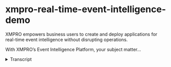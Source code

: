 # xmpro-real-time-event-intelligence-demo
<!-- embeded video removed -->



XMPRO empowers business users to create and deploy applications for real-time event intelligence without disrupting operations. 

With XMPRO’s Event Intelligence Platform, your subject matter...
<details>
<summary>Transcript</summary>XMPRO empowers business users to create and deploy applications for real-time event intelligence without disrupting operations. 

With XMPRO’s Event Intelligence Platform, your subject matter...
in this demonstration I'm going to show

you how to detect and respond to

critical events in real time without

having to look at data in 20 different

systems like you probably have to do now

now the XM pro event intelligent

platform consists of three main

components and the first one or the data

streams that you see on the Left which

is really aimed at connecting and

bringing information from those 20

different systems in the middle we help

you visualize and find those key events

that you are looking for that you want

to respond to and the last part is how

do you respond to those through

recommended actions or having act or

having actions and workflows in other

systems so let me jump in and we're

going to start with what you see on the

left the data streams and how do we

connect all of this information coming

from multiple data sources then we'll

move into how do we set up these

visualizations and in the notifications

that go with them because you don't look

at a dashboard 24 by 7 to be honest you

need notifications around specific

events that are starting to happen and

then how do you respond to those was

recommended actions so let's jump into

the data streams so this is the central

console where you can access all the

different modules within XM pro so the

app designer the data stream process

designer what you'll see I have

different instances running production

simulation demonstration instances so

I'll actually jump into the data stream

designer itself and this is where we set

up those integrations where we can

connect to those 20 different systems

get data from them and the data could be

real-time data from machines from

websites from Web Services from other

business applications and streaming data

that that could come from multiple

sources you can also then decide how to

apply some analytics to it and what

actions you want to drive from it you

can organize it into the into different

areas so in this instance different

categories are based on your business

structure of business organization

supply chains safety and this instance

I'm going to look at equipment

and I'm also just going to show you two

different examples the one is a very

basic simple example for condition

monitoring and the second one we are

adding some smarts in terms of being

able to predict when certain equipment

is going to film so let me start with

this simple version and in this one we

are just going to connect to one data

source in this instance the data source

is through OPC UA which is a protocol

based and we're getting temperature and

vibration readings for this pump we're

getting the make and model of the pump

from a different database system so this

is data in motion this is typically data

traced so this is fast moving fast

changing it could be thousands of

records per second it could be a couple

of records every five minutes it really

depends on the use case in the

application that you set up so in this

instance we're getting the vibration and

temperature data we we contextualize it

with a make and model because we want to

set the rule for the vibration checking

for that specific model and then we want

to start a space and work order request

inside external system like ASAP or

something in this instance we kicking

off a workflow inside XM pro and then we

would like to SMS someone that something

is happening so a very simple structure

in terms of being able to monitor

real-time now I can apply this model for

one or tens or hundreds or even

thousands of pumps that run the same so

if I've got two or three hundred slurry

pumps I can run the same model it's one

instance across all of them and it will

continuously look across all of them for

these conditions I'm trying to find

these events I'm trying to find when the

vibration is above a certain level and

what we have from from a the ability to

bring data in is something we call

listeners so these are all agents our

listening agents and this is just a

subset but there's a broad range of

listening agents so we can listen from

again a broad range and if we don't have

it it's pretty easy for us to get it

to our library that you see here just

different systems where I can get

real-time data streaming in or where I

can actually poll so if it's not a data

that can as a data source I can push it

to me I can also pull it in context data

this is where I make model maintenance

records other information that I may

have which may sit in something like

Maxima or SME or any one of those

systems again this is just a subset of

some other systems where we can get

contexts from so that we can certainly

now which bump or this temperature value

belongs to because the sensor typically

just sends the sensor ID or something

like that along in terms of

transformations this is how we

manipulate the data so how what do we

want to do with it how can we aggregate

how can we filter how can we join how

can we pass through how can we set up

thresholds the ones that you see there

all of these ability to until to

transform the data in one shape of form

in the next example I'll share a little

bit around the machine learning

capability where we just bring in some

machine learning but in this instance we

don't use it but we have standard

machine learning capability built-in so

multi-class classification regression so

this is typically Willet file what is

remaining useful life but you can bring

in things like jupiter notebooks if you

already have models in Watson or or

Azure or those you can you can actually

bring them in as well

functions these are things like fast

Fourier transformations or functions

that you want to perform when you

manipulate things like Python scripts or

R scripts or certain signal folders that

you that you want to do so these are

more function based not so much

transforming the data but just applying

the data and getting an answer and or

something and then lastly and almost

most importantly is what are the actions

that you want to do because we're not

trying to do this just so that we can

detect them we actually want to respond

to them so it's around event response

and then optimizing that response

so these are the different action agents

and again a subset so in MI for example

want to say another email as you can see

we've got a SMA severe I might want to

update a 3m smart contract I may want to

send it to a chat bot I may want to

broad range again and then the generic

interfaces like race type II eyes and

and other standard protocols and formats

that you can send things through so

again just a subset and you can also

send it into XM Pro into the app

designer into the into the application

itself where we run rules and

recommendations and have a user

interface for all of this data that

we've put together again a very simple

example if I double click on this what

it'll show you is just how I set up this

the configuration for this I'll show you

another example in a minute of a PI

server or OSI soft server where the

configuration very similar

it just has different fields and

information you can see this is what

it's bossing me in my OPC UI link that

it's sending so this is the topic that

it sends it to and I just subscribe to

this endpoint and I'm getting streaming

data into the application itself so if I

show a live view of that information I

can actually see some of the data coming

in and this is a unit that sits in our

Dallas office so I can get temperature

vibration readings and just to show you

that this is actually connecting from

live data and this instance this is just

one but it could be reading from from

multiple devices and for those I would

then get the individual ones so this is

just a live data view this is not a

dashboard that we show to the in

customer this is really just to see that

the data that comes out the the thing is

the data that we've all that we are

looking for so very briefly this is what

I this is how we connect up those 20

data sources if I go back

and if we look at and so you just got

back to the pumps and just to very

quickly show a more advanced or expanded

version it's still a predictive still a

centrifugal pump still getting

temperature vibration but now we're

getting pressure and flow from OSI soft

in this instance I still have access to

all the same connectors so I can drag

them on my can have multiple inputs and

again this is how you connect up the 20

different data sources in this instance

is reading from a set beam you can see

from a confer configuration point of

view this is slightly different to the

one that I showed before but I'm I can

and this is looking at the OSI soft

asset framework for example and brings

back the elements as well as the

components and I can choose some of the

others that I might want them I want the

Impella size or something like that so

this is how I set that up in this

instance it's the same we're still

checking for thresholds but I'm also

calling a predictive model in this

instance Azure based model to predict

the likelihood of failure is this thing

likely to fail yes or no if it is I want

to run a sec a second predictive model

so I can join models together and in

this instance what is remaining useful

life how much time do I have before this

pump fails and again I'm sending this

into my ex-emperor ab designer which

I'll show you in a minute how we now get

this data into a user interface but this

is a key aspect in a really important

aspect of being able to build real time

event response solutions is being able

to connect to multiple data sources get

a high volume of data flowing fast and

being able to find the exceptions and

find the key events that you are looking

for and bring the data from from big

data to small data to the action that

you actually want to do just to try and

build a dashboard that connects to all

of these sources it doesn't have the

capability to help you find the key

things it can show you the tank level it

doesn't tell you whether the tank level

is actually a problem and I'll get back

to the tank level

in a minute so this is the data designer

so if I go back to the so this is the

the data stream designer and this is

where we connect all of these data what

we now want to do is create them using

the fly so just show it to someone so

that they can see what's happening they

want to see certain of the areas and

then have some recommendations around

what to do now

we don't call these dashboards for us

they are event boards and the reason is

the purpose is slightly different so if

I quickly go in and show you an example

of such a event board this is connected

to some data flowing at the back and

here's the event board so what this

tells me is there are certain key events

starting to happen or both things are

already happening there's an event right

now or there's a likely event starting

to happen it doesn't show me the tank

level it this differs from an HMI view

or a control system view or something

like that where you can see the speeds

and feeds and the motor amps and all

those information which in actual fact

you don't really care too much about

until you know it's wrong so I need to

know whether a high tank level is a good

thing or a bad thing just having an

indicator telling me this is sitting at

the top doesn't really tell me if this

is a good event or a bad event or and is

it something I should be concerned about

or not and that's the whole purpose of

what we call event board so we put these

event boards together and there's

different ways of displaying the

information so this is one way so in

this instance you can see there's a

problem with this bump and we'll get

into the recommendation that was fired

for this in a minute but B I just want

to show you a slightly different example

of and if I go back to this if I look at

the conveyors on that on that plant

itself I can also have a different view

way for all the different two conveyors

I can see certain properties and I can

have a rule behind the property to say

well in terms of this instance the the

the amps on the motors for this conveyor

is this a challenge and they might be

because the this certain real-time

information and again I can show you

whether this is good or bad and what

does it mean which is more important

than just having a tonnage

it's decide is this tonnage good or is

it bad it's the multi amps good or is it

bad is something starting to happen and

do I need to respond to it

so again just going back to this plant

over here and I could actually have just

gone through into that but I will let's

look at the mod example so in this

instance I can see the discharge

pressures current fluorides I can see

and over a period of time so I can see

certain information around that now

you'll recall a whole bunch of dots Anya

and I told me this is a good event or a

bad event or the way that you decide in

terms of the colouring is at read events

or needs immediately action a yellow

events might be longer this is really

completely up to to you to configure

when you design these apps and I'll show

in a minute how we put these together

but before I do that I just want to show

you what a recommendation is so here's

an example of a pump that we drill down

to and I can either access it from here

or let me go into the pump itself I look

at some of the information I can see

what's happening and now I click into

the recommendation another

recommendation is how we act on the

event and what you'll see is this is the

data that fired that instance so you can

see in the past it's been resolved this

is the this is the real time data that

fired this is the I can put in a

recommendation recommendation here to

see to say or to say please check

something or do something or what or

make a suggestion to the maintenance

planner or in terms of what they should

put on the work order to say this is a

test impeller

and I'm not going to this is a tasting

Bella up can't spell please discuss with

manufacturers so I can now so the

reliability engineer or some subject

Mattox but can actually look at we're

going to type all of it out so you can

talk to the manufacturer I can either do

this automated or what we find a lot of

organizations want I want to create a

work request number so in the ASAP or

Oracle or Maximo system they were going

create a work request number and we

would then Paul that system to see when

a work order is created by the

maintenance planet this could be done

fully or automated as well so right at

the india you could actually just create

a work order inside sa p if you wanted

to but in this example we are doing that

you can also put together different

instructions and the way that you set

this up which is actually kind of more

important in a way is setting up these

rules for these recommendations is and

I'm just going to go into manage

recommendations this is the area where I

can manage a lot of all of these rules

that I set up around specific events

that I want to fire and these are the

ones that you saw the red dot and you

saw the yellow dot appears for that red

threshold this is the rule that and you

can see this is a very simple rule that

we've got with the data that that's

that's coming out of our taste system

but I can do I can just create that red

threshold what could be a low suction

pressure or in this instance distance

pressure high threshold or in this very

simply named red here and then the

information that flows in this data

stream that you see word game weight

it's this this is the data that actually

flows out here so I've got access to all

of these different fields that I can now

put a rule against then when this rule

is true it will put that dot on there

for me or whatever other indicate that

the dot is just one that we find is

pretty pretty Universal but you could

put any indicator or any notification

that goes with that I can either have a

value or it could be something another

variable that comes in that so if the

flow rate is less or equal to the power

this one doesn't make sense but it

illustrates the concept of what we are

doing here and I now have a rule and

when the con when the data flows through

this data flow it finds the true

condition it would then give me the

notification it would put the it would

put the dot on the on the equipment for

me and also give me this recommendation

which I saw earlier that I can now

either great work requests have stand

procedures around how to fix this and

use this as a recommended action now the

benefit of this is this can be done by

someone who's been there like 45 years

you captured it in their knowledge

around what would you do when these

conditions exist what would you

recommended actions be and through that

you also build up in your knowledge base

the best actions under certain certain

circumstances the other benefit is that

person who's who knows how to operate

and use this doesn't always have to sit

in the control room they can sit in the

in the office in the boardroom they

could even sit in the bedroom and be

able to monitor look at things and then

make decisions on what are the best next

actions that you could do now there's a

lot more to this but one last thing I

just want to show you is how do you set

up these now this is running on live

data so I'm just going to use this a

slightly different system but we'll

still have the same

view this is how I manage and set up

those applications so I'm just going to

use the landing page for now and this is

how you design those event boards it is

a user interface for that and we have

all the you build it up completely

through a drag-and-drop user interface

so different layout components so and

I'm not going to go through all of them

but you can see this charts these

checkboxes is data selectors is file

uploaders grids lists sliders sparklines

graphs different kinds of charts and

graphs the certain actions like

hyperlinks it'll take you around and

most importantly widgets so I can make

this so if I take the whole area that

you see here I can actually turn this

into a widget I just save it and now

next time I can reuse this sorry and

just go back to the blocks I can reuse

this as a widget now wiring this up to

the page data and the underlying data

this is all handled through through the

data stream and the data stream

connectors for the app so the app can

get its real-time information from that

data stream it can display it to you and

then you set up the logic or the way

that you want to display this

information with what you want where how

and again we've got templates for

different layouts but you can also take

components like this that you reuse a

lot and make them into widgets so that's

kind of the 50,000 foot view of what

ex-emperor is how we put this all

together and again just the reiterate it

consists of three different components I

can get my 20 different systems that I

look at combine the data get a logical

for flow of data going through it and so

I can go from Big Data all of these

different systems

into smarter data into the actions that

I want I can visualize it but also

behind this I can set up the rules to

send emails SMS notifications to systems

like themes slack or whatever it is

where you want these actions to be

notified

I can then drill down into a

recommendation and decide what action I

want this could automatically create an

action into a back-end work or the

system for you for example but this is

how we help you to detect and respond to

critical events in real time without

having to look at data or systems or 20

different things where the data could be

thank you for your time if you have any

additional questions or would like to

have more information please contact us

and we'd happy to give you a more

detailed presentation and demonstration
</details>